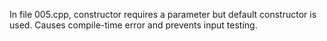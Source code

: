 In file 005.cpp, constructor requires a parameter but default constructor is used. Causes compile-time error and prevents input testing.

